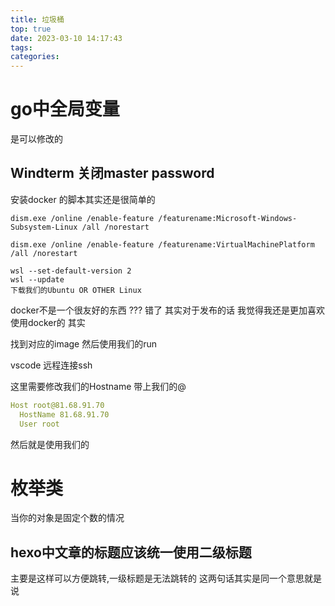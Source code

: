 ```yaml
---
title: 垃圾桶
top: true
date: 2023-03-10 14:17:43
tags:
categories:
---
```


# go中全局变量

是可以修改的



## Windterm 关闭master password

安装docker 的脚本其实还是很简单的 

```
dism.exe /online /enable-feature /featurename:Microsoft-Windows-Subsystem-Linux /all /norestart
```

```
dism.exe /online /enable-feature /featurename:VirtualMachinePlatform /all /norestart
```

```
wsl --set-default-version 2
wsl --update
下载我们的Ubuntu OR OTHER Linux 
```

docker不是一个很友好的东西 ??? 错了 其实对于发布的话 我觉得我还是更加喜欢使用docker的 其实

找到对应的image 然后使用我们的run 





vscode 远程连接ssh

这里需要修改我们的Hostname 带上我们的@

```yaml
Host root@81.68.91.70
  HostName 81.68.91.70
  User root
```

然后就是使用我们的

# 枚举类 

当你的对象是固定个数的情况



## hexo中文章的标题应该统一使用二级标题

主要是这样可以方便跳转,一级标题是无法跳转的 这两句话其实是同一个意思就是说 

